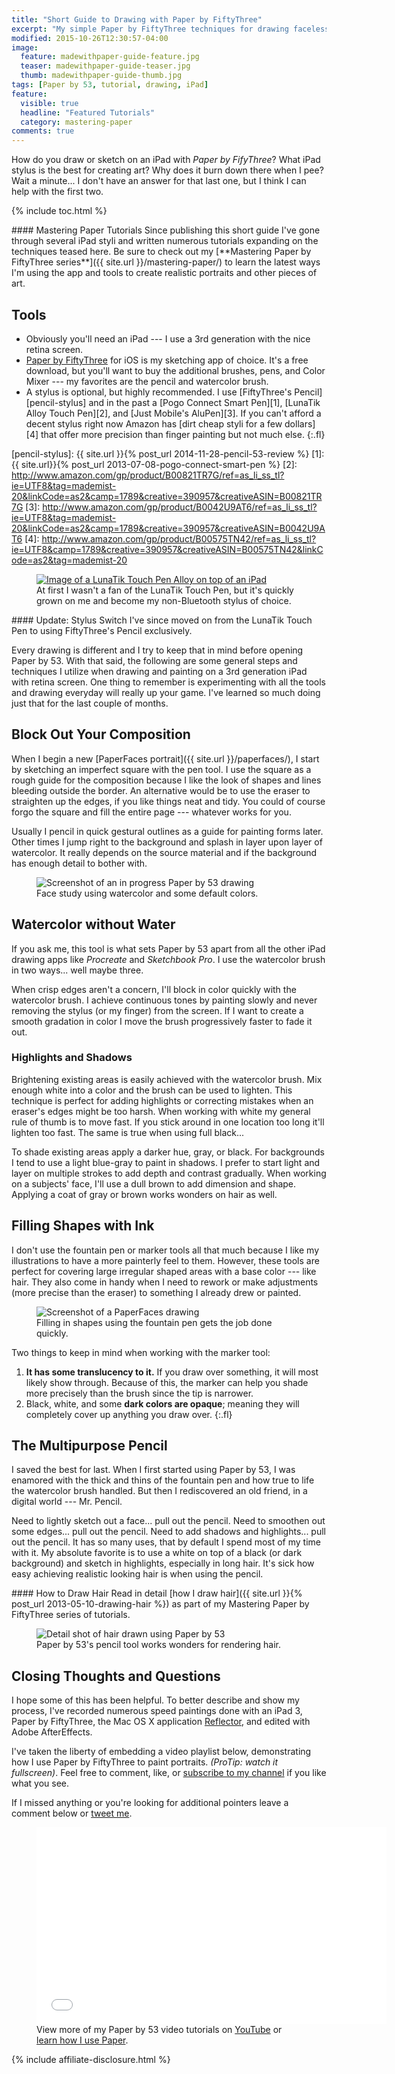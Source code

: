 ```yaml
---
title: "Short Guide to Drawing with Paper by FiftyThree"
excerpt: "My simple Paper by FiftyThree techniques for drawing faceless portraits and landscapes on an iPad."
modified: 2015-10-26T12:30:57-04:00
image: 
  feature: madewithpaper-guide-feature.jpg
  teaser: madewithpaper-guide-teaser.jpg
  thumb: madewithpaper-guide-thumb.jpg
tags: [Paper by 53, tutorial, drawing, iPad]
feature:
  visible: true
  headline: "Featured Tutorials"
  category: mastering-paper
comments: true
---
```


How do you draw or sketch on an iPad with *Paper by FifyThree*? What iPad stylus is the best for creating art? Why does it burn down there when I pee? Wait a minute... I don't have an answer for that last one, but I think I can help with the first two.

{% include toc.html %}

<div class="notice--warning" markdown="1">
#### Mastering Paper Tutorials
Since publishing this short guide I've gone through several iPad styli and written numerous tutorials expanding on the techniques teased here. Be sure to check out my [**Mastering Paper by FiftyThree series**]({{ site.url }}/mastering-paper/) to learn the latest ways I'm using the app and tools to create realistic portraits and other pieces of art. 
</div>

## Tools

*	Obviously you'll need an iPad --- I use a 3rd generation with the nice retina screen.
* [Paper by FiftyThree](http://www.fiftythree.com/paper/) for iOS is my sketching app of choice. It's a free download, but you'll want to buy the additional brushes, pens, and Color Mixer --- my favorites are the pencil and watercolor brush.
* A stylus is optional, but highly recommended. I use [FiftyThree's Pencil][pencil-stylus] and in the past a [Pogo Connect Smart Pen][1], [LunaTik Alloy Touch Pen][2], and [Just Mobile's AluPen][3]. If you can't afford a decent stylus right now Amazon has [dirt cheap styli for a few dollars][4] that offer more precision than finger painting but not much else.
{:.fl}

[pencil-stylus]: {{ site.url }}{% post_url 2014-11-28-pencil-53-review %}
[1]: {{ site.url}}{% post_url 2013-07-08-pogo-connect-smart-pen %}
[2]: http://www.amazon.com/gp/product/B00821TR7G/ref=as_li_ss_tl?ie=UTF8&tag=mademist-20&linkCode=as2&camp=1789&creative=390957&creativeASIN=B00821TR7G
[3]: http://www.amazon.com/gp/product/B0042U9AT6/ref=as_li_ss_tl?ie=UTF8&tag=mademist-20&linkCode=as2&camp=1789&creative=390957&creativeASIN=B0042U9AT6
[4]: http://www.amazon.com/gp/product/B00575TN42/ref=as_li_ss_tl?ie=UTF8&camp=1789&creative=390957&creativeASIN=B00575TN42&linkCode=as2&tag=mademist-20

<figure>
	<a href="http://www.amazon.com/gp/product/B00821TR7G/ref=as_li_ss_tl?ie=UTF8&tag=mademist-20&linkCode=as2&camp=178&creative=390957&creativeASIN=B00821TR7G"><img src="{{ site.url }}/images/lunatik-touch-pen.jpg" alt="Image of a LunaTik Touch Pen Alloy on top of an iPad" /></a>
    <figcaption>At first I wasn't a fan of the LunaTik Touch Pen, but it's quickly grown on me and become my non-Bluetooth stylus of choice.</figcaption>
</figure>

<div class="notice--warning" markdown="1">
#### Update: Stylus Switch
I've since moved on from the LunaTik Touch Pen to using FiftyThree's Pencil exclusively.
</div>

Every drawing is different and I try to keep that in mind before opening Paper by 53. With that said, the following are some general steps and techniques I utilize when drawing and painting on a 3rd generation iPad with retina screen. One thing to remember is experimenting with all the tools and drawing everyday will really up your game. I've learned so much doing just that for the last couple of months.

## Block Out Your Composition

When I begin a new [PaperFaces portrait]({{ site.url }}/paperfaces/), I start by sketching an imperfect square with the pen tool. I use the square as a rough guide for the composition because I like the look of shapes and lines bleeding outside the border. An alternative would be to use the eraser to straighten up the edges, if you like things neat and tidy. You could of course forgo the square and fill the entire page --- whatever works for you.

Usually I pencil in quick gestural outlines as a guide for painting forms later. Other times I jump right to the background and splash in layer upon layer of watercolor. It really depends on the source material and if the background has enough detail to bother with.

<figure>
  <img src="{{ site.url }}/images/girl-madewithpaper-in-progress.jpg" alt="Screenshot of an in progress Paper by 53 drawing" />
  <figcaption>Face study using watercolor and some default colors.</figcaption>
</figure>

## Watercolor without Water

If you ask me, this tool is what sets Paper by 53 apart from all the other iPad drawing apps like *Procreate* and *Sketchbook Pro*. I use the watercolor brush in two ways... well maybe three.

When crisp edges aren't a concern, I'll block in color quickly with the watercolor brush. I achieve continuous tones by painting slowly and never removing the stylus (or my finger) from the screen. If I want to create a smooth gradation in color I move the brush progressively faster to fade it out.

### Highlights and Shadows

Brightening existing areas is easily achieved with the watercolor brush. Mix enough white into a color and the brush can be used to lighten. This technique is perfect for adding highlights or correcting mistakes when an eraser's edges might be too harsh. When working with white my general rule of thumb is to move fast. If you stick around in one location too long it'll lighten too fast. The same is true when using full black...

To shade existing areas apply a darker hue, gray, or black. For backgrounds I tend to use a light blue-gray to paint in shadows. I prefer to start light and layer on multiple strokes to add depth and contrast gradually. When working on a subjects' face, I'll use a dull brown to add dimension and shape. Applying a coat of gray or brown works wonders on hair as well.

## Filling Shapes with Ink

I don't use the fountain pen  or marker tools all that much because I like my illustrations to have a more painterly feel to them. However, these tools are perfect for covering  large irregular shaped areas with a base color --- like hair. They also come in handy when I need to rework or make adjustments (more precise than the eraser) to something I already drew or painted.

<figure>
  <img src="{{ site.url }}/images/madewithpaper-filling-shapes.jpg" alt="Screenshot of a PaperFaces drawing" />
  <figcaption>Filling in shapes using the fountain pen gets the job done quickly.</figcaption>
</figure>

Two things to keep in mind when working with the marker tool:

1.	**It has some translucency to it.** If you draw over something, it will most likely show through. Because of this, the marker can  help you shade more precisely than the  brush since the tip is narrower.
2.	Black, white, and some **dark colors are opaque**; meaning they will completely cover up anything you draw over.
{:.fl}

## The Multipurpose Pencil

I saved the best for last. When I first started using Paper by 53, I was enamored with the thick and thins of the fountain pen and how true to life the watercolor brush handled. But then I rediscovered an old friend, in a digital world --- Mr. Pencil.

Need to lightly sketch out a face... pull out the pencil. Need to smoothen out some edges... pull out the pencil. Need to add shadows and highlights... pull out the pencil. It has so many uses, that by default I spend most of my time with it. My absolute favorite is to use a white on top of a black (or dark background) and sketch in highlights, especially in long hair. It's sick how easy achieving realistic looking hair is when using the pencil.

<div class="notice--info" markdown="1">
#### How to Draw Hair
Read in detail [how I draw hair]({{ site.url }}{% post_url 2013-05-10-drawing-hair %}) as part of my Mastering Paper by FiftyThree series of tutorials.
</div>

<figure>
  <img src="{{ site.url }}/images/madewithpaper-hair-detail.jpg" alt="Detail shot of hair drawn using Paper by 53" />
  <figcaption>Paper by 53's pencil tool works wonders for rendering hair.</figcaption>
</figure>

## Closing Thoughts and Questions

I hope some of this has been helpful. To better describe and show my process, I've recorded numerous speed paintings done with an iPad 3, Paper by FiftyThree, the Mac OS X application [Reflector](http://reflectorapp.com/), and edited with Adobe AfterEffects. 

I've taken the liberty of embedding a video playlist below, demonstrating how I use Paper by FiftyThree to paint portraits. *(ProTip: watch it fullscreen)*. Feel free to comment, like, or [subscribe to my channel](https://www.youtube.com/user/anotherjpeg "Subscribe to Michael Rose's YouTube Channel") if you like what you see.

If I missed anything or you're looking for additional pointers leave a comment below or [tweet me](http://twitter.com/mmistakes).

<figure class="large">
  <iframe width="560" height="315" src="//www.youtube.com/embed/videoseries?list=PLaLqP2ipMLc6UugVLyTwWTiFtmmZzj7ao" frameborder="0"> </iframe>
  <figcaption>View more of my Paper by 53 video tutorials on <a href="https://www.youtube.com/user/anotherjpeg" title="Michael Rose's YouTube Channel">YouTube</a> or <a href="{{ site.url }}/mastering-paper/">learn how I use Paper</a>.</figcaption>
</figure>

{% include affiliate-disclosure.html %}
